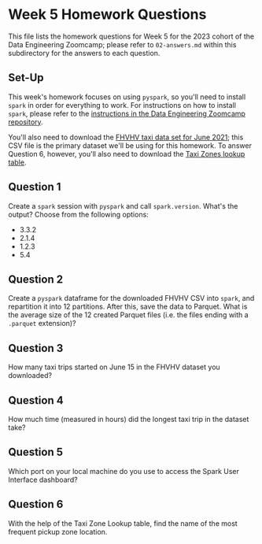 # Week 5 Homework Questions

This file lists the homework questions for Week 5 for the 2023 cohort of the Data Engineering Zoomcamp; please refer to `02-answers.md` within this subdirectory for the answers to each question.

## Set-Up

This week's homework focuses on using `pyspark`, so you'll need to install `spark` in order for everything to work. For instructions on how to install `spark`, please refer to the [instructions in the Data Engineering Zoomcamp repository](https://github.com/DataTalksClub/data-engineering-zoomcamp/tree/main/week_5_batch_processing/setup).

You'll also need to download the [FHVHV taxi data set for June 2021](https://github.com/DataTalksClub/nyc-tlc-data/releases/download/fhvhv/fhvhv_tripdata_2021-06.csv.gz); this CSV file is the primary dataset we'll be using for this homework. To answer Question 6, however, you'll also need to download the [Taxi Zones lookup table](https://github.com/DataTalksClub/nyc-tlc-data/releases/download/misc/taxi_zone_lookup.csv).

## Question 1

Create a `spark` session with `pyspark` and call `spark.version`. What's the output? Choose from the following options:
- 3.3.2
- 2.1.4
- 1.2.3
- 5.4 

## Question 2

Create a `pyspark` dataframe for the downloaded FHVHV CSV into `spark`, and repartition it into 12 partitions. After this, save the data to Parquet. What is the average size of the 12 created Parquet files (i.e. the files ending with a `.parquet` extension)?

## Question 3

How many taxi trips started on June 15 in the FHVHV dataset you downloaded?

## Question 4

How much time (measured in hours) did the longest taxi trip in the dataset take?

## Question 5

Which port on your local machine do you use to access the Spark User Interface dashboard?

## Question 6

With the help of the Taxi Zone Lookup table, find the name of the most frequent pickup zone location.